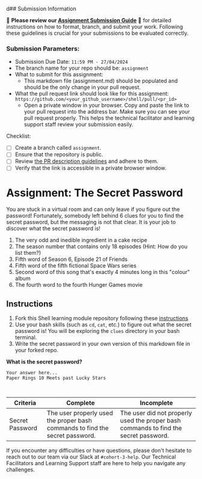 d## Submission Information

🚨 **Please review our [Assignment Submission Guide](https://github.com/UofT-DSI/onboarding/blob/main/onboarding_documents/submissions.md)** 🚨 for detailed instructions on how to format, branch, and submit your work. Following these guidelines is crucial for your submissions to be evaluated correctly.

### Submission Parameters:
* Submission Due Date: `11:59 PM - 27/04/2024`
* The branch name for your repo should be: `assignment`
* What to submit for this assignment:
    * This markdown file (assignment.md) should be populated and should be the only change in your pull request.
* What the pull request link should look like for this assignment: `https://github.com/<your_github_username>/shell/pull/<pr_id>`
    * Open a private window in your browser. Copy and paste the link to your pull request into the address bar. Make sure you can see your pull request properly. This helps the technical facilitator and learning support staff review your submission easily.

Checklist:
- [ ] Create a branch called `assignment`.
- [ ] Ensure that the repository is public.
- [ ] Review [the PR description guidelines](https://github.com/UofT-DSI/onboarding/blob/main/onboarding_documents/submissions.md#guidelines-for-pull-request-descriptions) and adhere to them.
- [ ] Verify that the link is accessible in a private browser window.

# Assignment: The Secret Password

You are stuck in a virtual room and can only leave if you figure out the password! Fortunately, somebody left behind 6 clues for you to find the secret password, but the messaging is not that clear. It is your job to discover what the secret password is!

1. The very odd and inedible ingredient in a cake recipe
2. The season number that contains only 18 episodes (Hint: How do you list them?)
3. Fifth word of Season 6, Episode 21 of Friends
4. Fifth word of the fifth fictional Space Wars series
5. Second word of this song that's exactly 4 minutes long in this "colour" album
6. The fourth word to the fourth Hunger Games movie

## Instructions
1. Fork this Shell learning module repository following these [instructions](https://github.com/UofT-DSI/onboarding/blob/main/onboarding_documents/submissions.md#setting-up)
2. Use your bash skills (such as `cd`, `cat`, etc.) to figure out what the secret password is! You will be exploring the `clues` directory in your bash terminal.
3. Write the secret password in your own version of this markdown file in your forked repo.

**What is the secret password?**
```
Your answer here...
Paper Rings 10 Meets past Lucky Stars



```

|Criteria|Complete|Incomplete|
|---|---|---|
|Secret Password|The user properly used the proper bash commands to find the secret password.|The user did not properly used the proper bash commands to find the secret password.|



If you encounter any difficulties or have questions, please don't hesitate to reach out to our team via our Slack at `#cohort-3-help`. Our Technical Facilitators and Learning Support staff are here to help you navigate any challenges.
